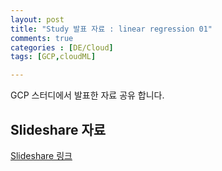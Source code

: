 ```yaml
---
layout: post
title: "Study 발표 자료 : linear regression 01"
comments: true
categories : [DE/Cloud]
tags: [GCP,cloudML]

---
```


GCP 스터디에서 발표한 자료 공유 합니다.


## Slideshare 자료
 
 [Slideshare 링크](https://www.slideshare.net/bevislee/01-linear-regression)


